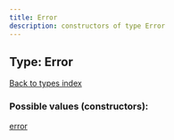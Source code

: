 ```yaml
---
title: Error
description: constructors of type Error
---
```

## Type: Error  
[Back to types index](index.md)



### Possible values (constructors):

[error](../constructors/error.md)  

